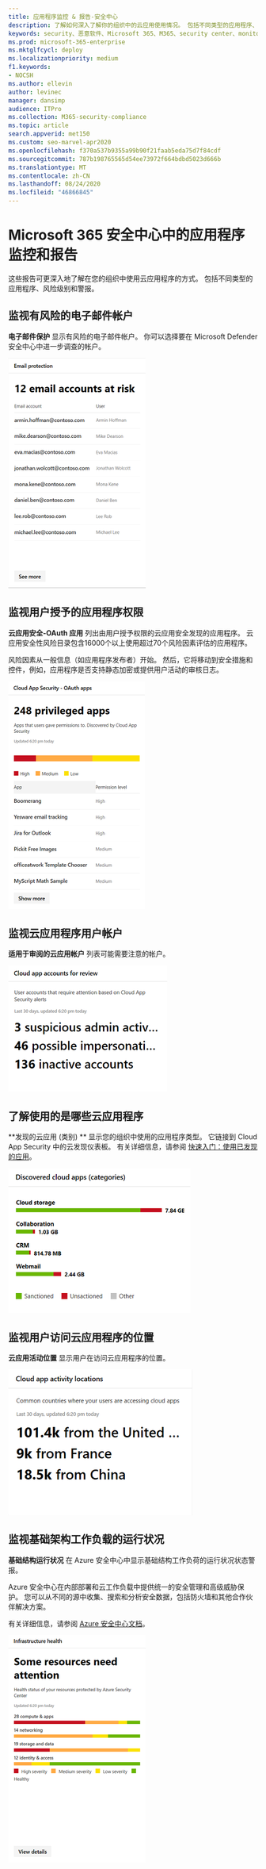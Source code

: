 ```yaml
---
title: 应用程序监控 & 报告-安全中心
description: 了解如何深入了解你的组织中的云应用使用情况。 包括不同类型的应用程序、风险级别和警报。
keywords: security、恶意软件、Microsoft 365、M365、security center、monitor、report、apps
ms.prod: microsoft-365-enterprise
ms.mktglfcycl: deploy
ms.localizationpriority: medium
f1.keywords:
- NOCSH
ms.author: ellevin
author: levinec
manager: dansimp
audience: ITPro
ms.collection: M365-security-compliance
ms.topic: article
search.appverid: met150
ms.custom: seo-marvel-apr2020
ms.openlocfilehash: f370a537b9355a99b90f21faab5eda75d7f84cdf
ms.sourcegitcommit: 787b198765565d54ee73972f664bdbd5023d666b
ms.translationtype: MT
ms.contentlocale: zh-CN
ms.lasthandoff: 08/24/2020
ms.locfileid: "46866845"
---
```

# <a name="app-monitoring-and-reporting-in-the-microsoft-365-security-center"></a>Microsoft 365 安全中心中的应用程序监控和报告

这些报告可更深入地了解在您的组织中使用云应用程序的方式。 包括不同类型的应用程序、风险级别和警报。

## <a name="monitor-email-accounts-at-risk"></a>监视有风险的电子邮件帐户

**电子邮件保护** 显示有风险的电子邮件帐户。 你可以选择要在 Microsoft Defender 安全中心中进一步调查的帐户。

![电子邮件保护卡](../../media/email-protection.png)

## <a name="monitor-app-permissions-granted-by-users"></a>监视用户授予的应用程序权限

**云应用安全-OAuth 应用** 列出由用户授予权限的云应用安全发现的应用程序。 云应用安全性风险目录包含16000个以上使用超过70个风险因素评估的应用程序。

风险因素从一般信息（如应用程序发布者）开始。 然后，它将移动到安全措施和控件，例如，应用程序是否支持静态加密或提供用户活动的审核日志。

![云应用安全 OAuth 应用程序卡片](../../media/cloud-app-security-oauth-apps.png)

## <a name="monitor-cloud-app-user-accounts"></a>监视云应用程序用户帐户

**适用于审阅的云应用帐户** 列表可能需要注意的帐户。

![审阅卡片的云应用程序帐户](../../media/cloud-app-accounts-for-review.png)

## <a name="understand-which-cloud-apps-are-used"></a>了解使用的是哪些云应用程序

**发现的云应用 (类别) ** 显示您的组织中使用的应用程序类型。 它链接到 Cloud App Security 中的云发现仪表板。 有关详细信息，请参阅 [快速入门：使用已发现的应用](https://docs.microsoft.com/cloud-app-security/discovered-apps)。  

![发现的云应用类别卡片](../../media/discovered-cloud-apps-categories.png)

## <a name="monitor-where-users-access-cloud-apps"></a>监视用户访问云应用程序的位置

**云应用活动位置** 显示用户在访问云应用程序的位置。

![云应用活动位置卡片](../../media/cloud-app-activity-locations.png)

## <a name="monitor-health-for-infrastructure-workloads"></a>监视基础架构工作负载的运行状况

**基础结构运行状况** 在 Azure 安全中心中显示基础结构工作负荷的运行状况状态警报。

Azure 安全中心在内部部署和云工作负载中提供统一的安全管理和高级威胁保护。 您可以从不同的源中收集、搜索和分析安全数据，包括防火墙和其他合作伙伴解决方案。

有关详细信息，请参阅 [Azure 安全中心文档](https://docs.microsoft.com/azure/security-center/)。

![基础结构运行状况卡片](../../media/infrastructure-health.png)
